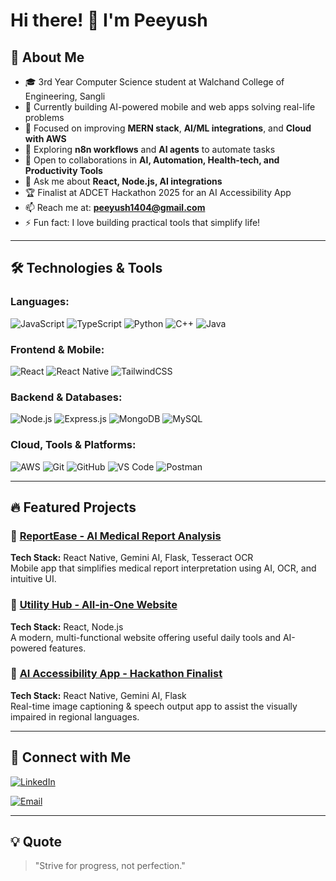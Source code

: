 # Hi there! 👋 I'm Peeyush

## 🚀 About Me
- 🎓 3rd Year Computer Science student at Walchand College of Engineering, Sangli
- 🔭 Currently building AI-powered mobile and web apps solving real-life problems
- 🌱 Focused on improving **MERN stack**, **AI/ML integrations**, and **Cloud with AWS**
- 👀 Exploring **n8n workflows** and **AI agents** to automate tasks
- 👯 Open to collaborations in **AI, Automation, Health-tech, and Productivity Tools**
- 💬 Ask me about **React, Node.js, AI integrations**
- 🏆 Finalist at ADCET Hackathon 2025 for an AI Accessibility App
- 📫 Reach me at: **peeyush1404@gmail.com**
- ⚡ Fun fact: I love building practical tools that simplify life!

---

## 🛠️ Technologies & Tools

### Languages:
![JavaScript](https://img.shields.io/badge/-JavaScript-F7DF1E?style=flat-square&logo=javascript&logoColor=black)
![TypeScript](https://img.shields.io/badge/-TypeScript-3178C6?style=flat-square&logo=typescript&logoColor=white)
![Python](https://img.shields.io/badge/-Python-3776AB?style=flat-square&logo=python&logoColor=white)
![C++](https://img.shields.io/badge/-C++-00599C?style=flat-square&logo=cplusplus&logoColor=white)
![Java](https://img.shields.io/badge/-Java-007396?style=flat-square&logo=java&logoColor=white)

### Frontend & Mobile:
![React](https://img.shields.io/badge/-React-61DAFB?style=flat-square&logo=react&logoColor=black)
![React Native](https://img.shields.io/badge/-React%20Native-61DAFB?style=flat-square&logo=react&logoColor=black)
![TailwindCSS](https://img.shields.io/badge/-TailwindCSS-38B2AC?style=flat-square&logo=tailwindcss&logoColor=white)

### Backend & Databases:
![Node.js](https://img.shields.io/badge/-Node.js-339933?style=flat-square&logo=nodedotjs&logoColor=white)
![Express.js](https://img.shields.io/badge/-Express.js-000000?style=flat-square&logo=express&logoColor=white)
![MongoDB](https://img.shields.io/badge/-MongoDB-47A248?style=flat-square&logo=mongodb&logoColor=white)
![MySQL](https://img.shields.io/badge/-MySQL-4479A1?style=flat-square&logo=mysql&logoColor=white)

### Cloud, Tools & Platforms:
![AWS](https://img.shields.io/badge/-AWS-232F3E?style=flat-square&logo=amazonaws&logoColor=white)
![Git](https://img.shields.io/badge/-Git-F05032?style=flat-square&logo=git&logoColor=white)
![GitHub](https://img.shields.io/badge/-GitHub-181717?style=flat-square&logo=github&logoColor=white)
![VS Code](https://img.shields.io/badge/-VS%20Code-007ACC?style=flat-square&logo=visualstudiocode&logoColor=white)
![Postman](https://img.shields.io/badge/-Postman-FF6C37?style=flat-square&logo=postman&logoColor=white)

---

## 🔥 Featured Projects

### 🌟 [ReportEase - AI Medical Report Analysis](https://github.com/Peeyush-1404/ReportEase)
**Tech Stack:** React Native, Gemini AI, Flask, Tesseract OCR  
Mobile app that simplifies medical report interpretation using AI, OCR, and intuitive UI.

### 🌟 [Utility Hub - All-in-One Website](https://github.com/Peeyush-1404/utilityHub)
**Tech Stack:** React, Node.js  
A modern, multi-functional website offering useful daily tools and AI-powered features.

### 🌟 [AI Accessibility App - Hackathon Finalist](https://github.com/Peeyush-1404/Drishti_Ai)
**Tech Stack:** React Native, Gemini AI, Flask  
Real-time image captioning & speech output app to assist the visually impaired in regional languages.

---


## 🤝 Connect with Me

[![LinkedIn](https://img.shields.io/badge/-LinkedIn-0077B5?style=flat-square&logo=linkedin&logoColor=white)](https://linkedin.com/in/peeyush1404)

[![Email](https://img.shields.io/badge/-Email-D14836?style=flat-square&logo=gmail&logoColor=white)](mailto:peeyush1404@gmail.com)

---

## 💡 Quote
> "Strive for progress, not perfection."
